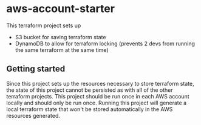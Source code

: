 # aws-account-starter

This terraform project sets up 
- S3 bucket for saving terraform state
- DynamoDB to allow for terraform locking (prevents 2 devs from running the same terraform at the same time)

## Getting started

Since this project sets up the resources necessary to store terraform state, the state of this project cannot be persisted as with all of the other terraform projects. This project should be run once in each AWS account locally and should only be run once. Running this project will generate a local terraform state that won't be stored automatically in the AWS resources generated.
